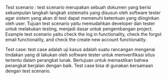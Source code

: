 Test scenario : test scenario merupakan sebuah dokumen yang berisi sekumpulan langkah langkah sistematis yang disusun oleh software tester agar sistem yang akan di test dapat memenuhi ketentuan yang diinginkan oleh user. Tujuan test scenario yaitu memudahkan developer dan tester untuk melakukan testing, menjadi dasar untuk pengembangan project. Example test scenario yaitu check the log in functionality, check the forgot email functionality, and check the create new account functionality. 

Test case: test case adalah uji kasus adalah suatu rancangan mengenai tindakan yang di lakukan oleh software tester untuk memverifikasi situs tertentu dalam perangkat lunak. Bertujuan untuk memastikan bahwa perangkat berjalan dengan baik. Test case bisa di gunakan bersamaan dengan test scenario.

